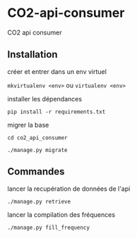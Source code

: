 # CO2-api-consumer

CO2 api consumer

## Installation

créer et entrer dans un env virtuel

`mkvirtualenv <env>` ou `virtualenv <env>`

installer les dépendances

`pip install -r requirements.txt`

migrer la base

`cd co2_api_consumer`

`./manage.py migrate`

## Commandes

lancer la recupération de données de l'api

`./manage.py retrieve`

lancer la compilation des fréquences

`./manage.py fill_frequency`
